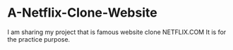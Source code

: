 # A-Netflix-Clone-Website
I am sharing my project that is famous website clone NETFLIX.COM
It is for the practice purpose.

